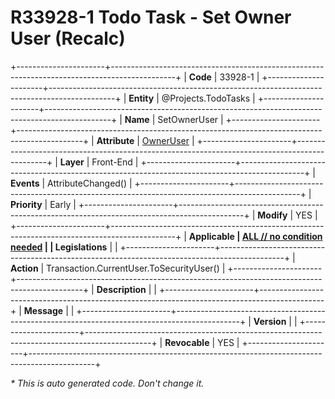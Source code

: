 ﻿---
erp.type: front-end-business-rule
erp.entity: Projects.TodoTasks
---

# R33928-1 Todo Task - Set Owner User (Recalc)
+----------------------+----------------------------------------------------------------------------------------------+
| **Code**             | 33928-1                                                                                      |
+----------------------+----------------------------------------------------------------------------------------------+
| **Entity**           | @Projects.TodoTasks                                                                          |
+----------------------+----------------------------------------------------------------------------------------------+
| **Name**             | SetOwnerUser                                                                                 |
+----------------------+----------------------------------------------------------------------------------------------+
| **Attribute**        | [OwnerUser](../entities/Projects.TodoTasks.md#owneruser)                                     |
+----------------------+----------------------------------------------------------------------------------------------+
| **Layer**            | Front-End                                                                                    |
+----------------------+----------------------------------------------------------------------------------------------+
| **Events**           | AttributeChanged()                                                                           |
+----------------------+----------------------------------------------------------------------------------------------+
| **Priority**         | Early                                                                                        |
+----------------------+----------------------------------------------------------------------------------------------+
| **Modify**           | YES                                                                                          |
+----------------------+----------------------------------------------------------------------------------------------+
| **Applicable         | [ALL // no condition needed](xref:applicable-legislations)                                   |
| Legislations**       |                                                                                              |
+----------------------+----------------------------------------------------------------------------------------------+
| **Action**           | Transaction.CurrentUser.ToSecurityUser()                                                     |
+----------------------+----------------------------------------------------------------------------------------------+
| **Description**      |                                                                                              |
+----------------------+----------------------------------------------------------------------------------------------+
| **Message**          |                                                                                              |
+----------------------+----------------------------------------------------------------------------------------------+
| **Version**          |                                                                                              |
+----------------------+----------------------------------------------------------------------------------------------+
| **Revocable**        | YES                                                                                          |
+----------------------+----------------------------------------------------------------------------------------------+

*\* This is auto generated code. Don't change it.*
